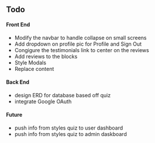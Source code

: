 ## Todo

#### Front End
* Modify the navbar to handle collapse on small screens
* Add dropdown on profile pic for Profile and Sign Out
* Congigure the testimonials link to center on the reviews
* Add reviews to the blocks
* Style Modals
* Replace content

#### Back End
* design ERD for database based off quiz
* integrate Google OAuth

#### Future
* push info from styles quiz to user dashboard
* push info from styles quiz to admin daskboard
